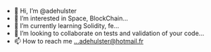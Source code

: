 - 👋 Hi, I’m @adehulster
- 👀 I’m interested in Space, BlockChain...
- 🌱 I’m currently learning Solidity, fe...
- 💞️ I’m looking to collaborate on tests and validation of your code... 
- 📫 How to reach me ...adehulster@hotmail.fr

<!---
adehulster/adehulster is a ✨ special ✨ repository because its `README.md` (this file) appears on your GitHub profile.
You can click the Preview link to take a look at your changes.
--->
